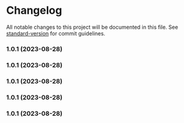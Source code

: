 # Changelog

All notable changes to this project will be documented in this file. See [standard-version](https://github.com/conventional-changelog/standard-version) for commit guidelines.

### 1.0.1 (2023-08-28)

### 1.0.1 (2023-08-28)

### 1.0.1 (2023-08-28)

### 1.0.1 (2023-08-28)

### 1.0.1 (2023-08-28)
